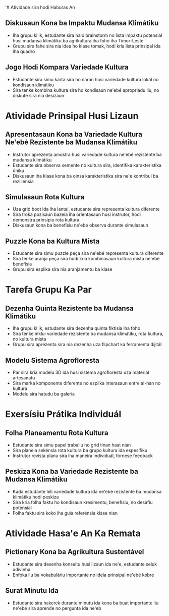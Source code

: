'# Atividade sira hodi Haburas An
## Diskusaun Kona ba Impaktu Mudansa Klimátiku
- Iha grupu ki'ik, estudante sira halo brainstorm no lista impaktu potensial husi mudansa klimátiku ba agrikultura iha foho iha Timor-Leste
- Grupu sira fahe sira nia idea ho klase tomak, hodi kria lista prinsipal ida iha quadro

## Jogo Hodi Kompara Variedade Kultura
- Estudante sira simu karta sira ho naran husi variedade kultura lokál no kondisaun klimátiku
- Sira tenke kombina kultura sira ho kondisaun ne'ebé apropriadu liu, no diskute sira nia desizaun

# Atividade Prinsipal Husi Lizaun

## Apresentasaun Kona ba Variedade Kultura Ne'ebé Rezistente ba Mudansa Klimátiku
- Instrutor aprezenta amostra husi variedade kultura ne'ebé rezistente ba mudansa klimátiku
- Estudante sira observa semente no kultura sira, identifika karakteristika úniku
- Diskusaun iha klase kona ba oinsá karakteristika sira ne'e kontribui ba reziliénsia

## Simulasaun Rota Kultura 
- Uza grid boot ida iha lantai, estudante sira representa kultura diferente
- Sira troka pozisaun bazeia iha orientasaun husi instrutor, hodi demonstra prinsipiu rota kultura
- Diskusaun kona ba benefísiu ne'ebé observa durante simulasaun

## Puzzle Kona ba Kultura Mista
- Estudante sira simu puzzle peça sira ne'ebé representa kultura diferente
- Sira tenke aranja peça sira hodi kria kombinasaun kultura mista ne'ebé benefisia
- Grupu sira esplika sira nia aranjamentu ba klase

# Tarefa Grupu Ka Par

## Dezenha Quinta Rezistente ba Mudansa Klimátiku
- Iha grupu ki'ik, estudante sira dezenha quinta fiktisia iha foho
- Sira tenke inklui variedade rezistente ba mudansa klimátiku, rota kultura, no kultura mista
- Grupu sira aprezenta sira nia dezenha uza flipchart ka ferramenta dijitál

## Modelu Sistema Agrofloresta
- Par sira kria modelu 3D ida husi sistema agrofloresta uza material artesanatu
- Sira marka komponente diferente no esplika interasaun entre ai-han no kultura
- Modelu sira hatudu ba galeria

# Exersísiu Prátika Individuál

## Folha Planeamentu Rota Kultura
- Estudante sira simu papel traballu ho grid tinan haat nian
- Sira planeia sekénsia rota kultura ba grupo kultura ida espesífiku
- Instrutor revista planu sira iha maneira individuál, fornese feedback

## Peskiza Kona ba Variedade Rezistente ba Mudansa Klimátiku
- Kada estudante hili variedade kultura ida ne'ebé rezistente ba mudansa klimátiku hodi peskiza
- Sira kria folha faktu ho kondisaun kresimentu, benefísiu, no desafiu potensial
- Folha faktu sira koko iha guia referénsia klase nian

# Atividade Hasa'e An Ka Remata

## Pictionary Kona ba Agrikultura Sustentável
- Estudante sira desenha konseitu husi lizaun ida ne'e, estudante seluk adivinha
- Enfoka liu ba vokabuláriu importante no ideia prinsipal ne'ebé kobre

## Surat Minutu Ida
- Estudante sira hakerek durante minutu ida kona ba buat importante liu ne'ebé sira aprende no pergunta ida ne'eb